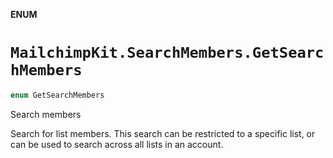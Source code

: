 **ENUM**

# `MailchimpKit.SearchMembers.GetSearchMembers`

```swift
enum GetSearchMembers
```

Search members

Search for list members. This search can be restricted to a specific list, or can be used to search across all lists in an account.
